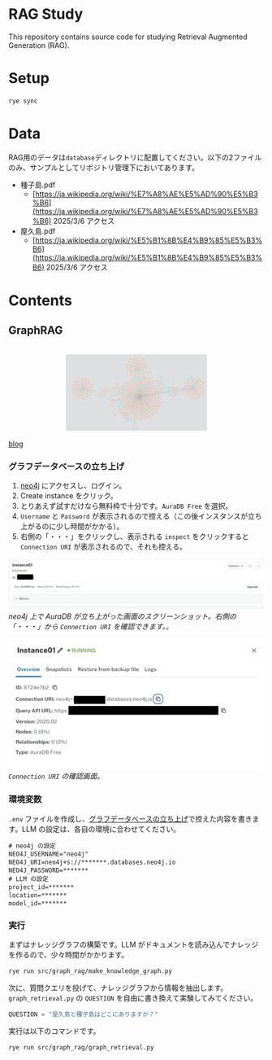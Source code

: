 # RAG Study

This repository contains source code for studying Retrieval Augmented Generation (RAG).

# Setup
```bash
rye sync
```

# Data
RAG用のデータは`database`ディレクトリに配置してください。以下の2ファイルのみ、サンプルとしてリポジトリ管理下においてあります。

- 種子島.pdf
    - [https://ja.wikipedia.org/wiki/%E7%A8%AE%E5%AD%90%E5%B3%B6](https://ja.wikipedia.org/wiki/%E7%A8%AE%E5%AD%90%E5%B3%B6) 2025/3/6 アクセス
- 屋久島.pdf
    - [https://ja.wikipedia.org/wiki/%E5%B1%8B%E4%B9%85%E5%B3%B6](https://ja.wikipedia.org/wiki/%E5%B1%8B%E4%B9%85%E5%B3%B6) 2025/3/6 アクセス


# Contents
## GraphRAG
<div align="center">
  <br>
  <img src="assets/graph.png" alt="Gaussian-distribution" height="150">
</div>

[blog](https://zenn.dev/zenkigen_tech/articles/0a25b2eaefb304)

### グラフデータベースの立ち上げ

1. [neo4j](https://neo4j.com/) にアクセスし、ログイン。
2. Create instance をクリック。
3. とりあえず試すだけなら無料枠で十分です。`AuraDB Free` を選択。
4. `Username` と `Password` が表示されるので控える（この後インスタンスが立ち上がるのに少し時間がかかる）。
5. 右側の「・・・」をクリックし、表示される `inspect` をクリックすると `Connection URI` が表示されるので、それも控える。

![auraDB](assets/auraDB.png)
*neo4j 上で AuraDB が立ち上がった画面のスクリーンショット。右側の「・・・」から `Connection URI` を確認できます。。*


![neo4j_check_url](assets/neo4j_check_url.png)
*`Connection URI` の確認画面。*

### 環境変数

`.env` ファイルを作成し、[グラフデータベースの立ち上げ](#%E3%82%B0%E3%83%A9%E3%83%95%E3%83%87%E3%83%BC%E3%82%BF%E3%83%99%E3%83%BC%E3%82%B9%E3%81%AE%E7%AB%8B%E3%81%A1%E4%B8%8A%E3%81%92)で控えた内容を書きます。LLM の設定は、各自の環境に合わせてください。

```txt:.env
# neo4j の設定
NEO4J_USERNAME="neo4j"
NEO4J_URI=neo4j+s://*******.databases.neo4j.io
NEO4J_PASSWORD=*******
# LLM の設定
project_id=*******
location=*******
model_id=*******
```

### 実行
まずはナレッジグラフの構築です。LLM がドキュメントを読み込んでナレッジを作るので、少々時間がかかります。

```bash
rye run src/graph_rag/make_knowledge_graph.py
```

次に、質問クエリを投げて、ナレッジグラフから情報を抽出します。
`graph_retrieval.py` の `QUESTION` を自由に書き換えて実験してみてください。

```python
QUESTION = "屋久島と種子島はどこにありますか？"
```

実行は以下のコマンドです。

```bash
rye run src/graph_rag/graph_retrieval.py
```